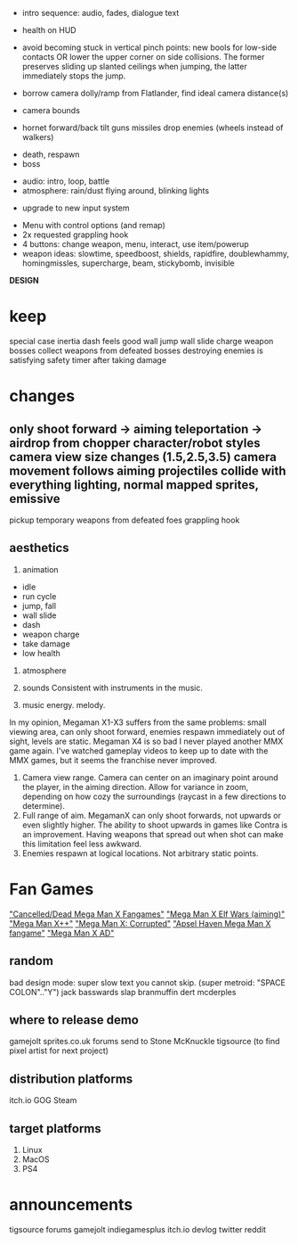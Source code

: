 
- intro sequence: audio, fades, dialogue text

- health on HUD
- avoid becoming stuck in vertical pinch points: new bools for low-side contacts OR lower the upper corner on side collisions. The former preserves sliding up slanted ceilings when jumping, the latter immediately stops the jump.
- borrow camera dolly/ramp from Flatlander, find ideal camera distance(s)
- camera bounds
- hornet
  forward/back tilt
  guns
  missiles
  drop enemies (wheels instead of walkers)
* death, respawn
* boss
- audio: intro, loop, battle
- atmosphere: rain/dust flying around, blinking lights
* upgrade to new input system
- Menu with control options (and remap)
- 2x requested grappling hook
- 4 buttons: change weapon, menu, interact, use item/powerup
- weapon ideas: slowtime, speedboost, shields, rapidfire, doublewhammy, homingmissles, supercharge, beam, stickybomb, invisible

**DESIGN**
# keep
special case inertia
dash feels good
wall jump
wall slide
charge weapon
bosses
collect weapons from defeated bosses
destroying enemies is satisfying
safety timer after taking damage

# changes
only shoot forward -> aiming
teleportation -> airdrop from chopper
character/robot styles
camera view size changes (1.5,2.5,3.5)
camera movement follows aiming
projectiles collide with everything
lighting, normal mapped sprites, emissive
---
pickup temporary weapons from defeated foes
grappling hook

## aesthetics
1. animation
- idle
- run cycle
- jump, fall
- wall slide
- dash
- weapon charge
- take damage
- low health

1. atmosphere

2. sounds
Consistent with instruments in the music.

3. music
energy. melody.


In my opinion, Megaman X1-X3 suffers from the same problems: small viewing area, can only shoot forward, enemies respawn immediately out of sight, levels are static.
Megaman X4 is so bad I never played another MMX game again. I've watched gameplay videos to keep up to date with the MMX games, but it seems the franchise never improved.

1. Camera view range.
Camera can center on an imaginary point around the player, in the aiming direction. Allow for variance in zoom, depending on how cozy the surroundings (raycast in a few directions to determine).
2. Full range of aim.
MegamanX can only shoot forwards, not upwards or even slightly higher. The ability to shoot upwards in games like Contra is an improvement. Having weapons that spread out when shot can make this limitation feel less awkward.
3. Enemies respawn at logical locations.
Not arbitrary static points.



# Fan Games

["Cancelled/Dead Mega Man X Fangames"](https://www.youtube.com/watch?v=PB8pMBSK8AU)
["Mega Man X Elf Wars (aiming)"](https://youtu.be/xGahhqoooT0?t=109)
["Mega Man X++"](https://www.youtube.com/watch?v=twI3res-obs)
["Mega Man X: Corrupted"](http://www.megamanxcorrupted.com/)
["Apsel Haven Mega Man X fangame"](https://www.youtube.com/watch?v=CwW_cziXs4U)
["Mega Man X AD"](https://reploidsoft.blogspot.com/)

## random
bad design mode: super slow text you cannot skip. (super metroid: "SPACE COLON".."Y")
jack basswards
slap branmuffin
dert mcderples


## where to release demo
gamejolt
sprites.co.uk forums
send to Stone McKnuckle
tigsource (to find pixel artist for next project)
## distribution platforms
itch.io
GOG
Steam
## target platforms
1. Linux
2. MacOS
3. PS4
# announcements
tigsource forums
gamejolt
indiegamesplus
itch.io devlog
twitter
reddit

